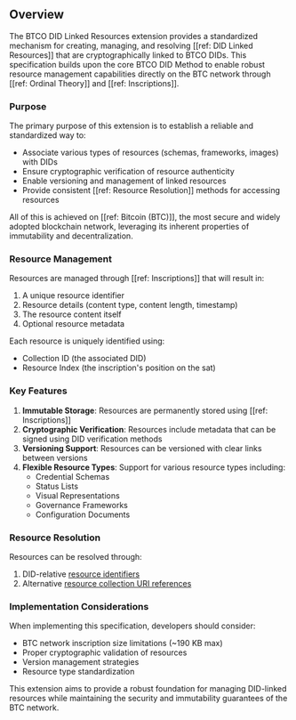 ## Overview

The BTCO DID Linked Resources extension provides a standardized mechanism for creating, managing, and resolving [[ref: DID Linked Resources]] that are cryptographically linked to BTCO DIDs. This specification builds upon the core BTCO DID Method to enable robust resource management capabilities directly on the BTC network through [[ref: Ordinal Theory]] and [[ref: Inscriptions]].

### Purpose

The primary purpose of this extension is to establish a reliable and standardized way to:
- Associate various types of resources (schemas, frameworks, images) with DIDs
- Ensure cryptographic verification of resource authenticity
- Enable versioning and management of linked resources
- Provide consistent [[ref: Resource Resolution]] methods for accessing resources

All of this is achieved on [[ref: Bitcoin (BTC)]], the most secure and widely adopted blockchain network, leveraging its inherent properties of immutability and decentralization.

### Resource Management

Resources are managed through [[ref: Inscriptions]] that will result in:
1. A unique resource identifier
2. Resource details (content type, content length, timestamp)
3. The resource content itself
4. Optional resource metadata

Each resource is uniquely identified using:
- Collection ID (the associated DID)
- Resource Index (the inscription's position on the sat)

### Key Features

1. **Immutable Storage**: Resources are permanently stored using [[ref: Inscriptions]]
2. **Cryptographic Verification**: Resources include metadata that can be signed using DID verification methods
3. **Versioning Support**: Resources can be versioned with clear links between versions
4. **Flexible Resource Types**: Support for various resource types including:
   - Credential Schemas
   - Status Lists
   - Visual Representations
   - Governance Frameworks
   - Configuration Documents

### Resource Resolution

Resources can be resolved through:
1. DID-relative [resource identifiers](#resource-identification)
2. Alternative [resource collection URI references](#resource-collections)

### Implementation Considerations

When implementing this specification, developers should consider:
- BTC network inscription size limitations (~190 KB max)
- Proper cryptographic validation of resources
- Version management strategies
- Resource type standardization

This extension aims to provide a robust foundation for managing DID-linked resources while maintaining the security and immutability guarantees of the BTC network.
